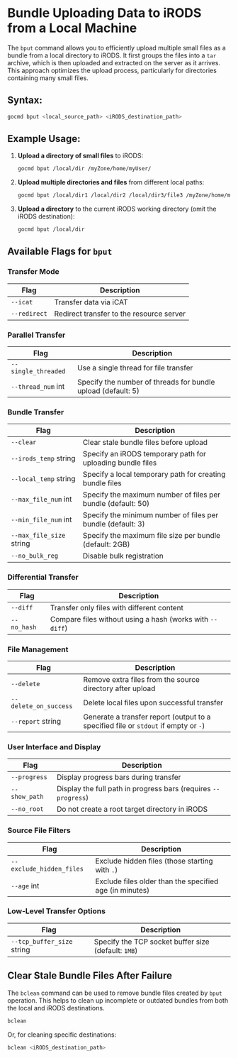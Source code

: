 # Bundle Uploading Data to iRODS from a Local Machine

The `bput` command allows you to efficiently upload multiple small files as a bundle from a local directory to iRODS. It first groups the files into a `tar` archive, which is then uploaded and extracted on the server as it arrives. This approach optimizes the upload process, particularly for directories containing many small files.

## Syntax:
```sh
gocmd bput <local_source_path> <iRODS_destination_path>
```

## Example Usage:

1. **Upload a directory of small files** to iRODS:
   ```sh
   gocmd bput /local/dir /myZone/home/myUser/
   ```

2. **Upload multiple directories and files** from different local paths:
   ```sh
   gocmd bput /local/dir1 /local/dir2 /local/dir3/file3 /myZone/home/myUser/
   ```

3. **Upload a directory** to the current iRODS working directory (omit the iRODS destination):
   ```sh
   gocmd bput /local/dir
   ```

## Available Flags for `bput`

### Transfer Mode
| Flag | Description |
|------|-------------|
| `--icat` | Transfer data via iCAT |
| `--redirect` | Redirect transfer to the resource server |

### Parallel Transfer
| Flag | Description |
|------|-------------|
| `--single_threaded` | Use a single thread for file transfer |
| `--thread_num` int | Specify the number of threads for bundle upload (default: 5) |

### Bundle Transfer
| Flag | Description |
|------|-------------|
| `--clear` | Clear stale bundle files before upload |
| `--irods_temp` string | Specify an iRODS temporary path for uploading bundle files |
| `--local_temp` string | Specify a local temporary path for creating bundle files |
| `--max_file_num` int | Specify the maximum number of files per bundle (default: 50) |
| `--min_file_num` int | Specify the minimum number of files per bundle (default: 3) |
| `--max_file_size` string | Specify the maximum file size per bundle (default: 2GB) |
| `--no_bulk_reg` | Disable bulk registration |

### Differential Transfer
| Flag | Description |
|------|-------------|
| `--diff` | Transfer only files with different content |
| `--no_hash` | Compare files without using a hash (works with `--diff`) |

### File Management
| Flag | Description |
|------|-------------|
| `--delete` | Remove extra files from the source directory after upload |
| `--delete_on_success` | Delete local files upon successful transfer |
| `--report` string | Generate a transfer report (output to a specified file or `stdout` if empty or `-`) |

### User Interface and Display
| Flag | Description |
|------|-------------|
| `--progress` | Display progress bars during transfer |
| `--show_path` | Display the full path in progress bars (requires `--progress`) |
| `--no_root` | Do not create a root target directory in iRODS |

### Source File Filters
| Flag | Description |
|------|-------------|
| `--exclude_hidden_files` | Exclude hidden files (those starting with `.`) |
| `--age` int | Exclude files older than the specified age (in minutes) |

### Low-Level Transfer Options
| Flag | Description |
|------|-------------|
| `--tcp_buffer_size` string | Specify the TCP socket buffer size (default: `1MB`) |

## Clear Stale Bundle Files After Failure
The `bclean` command can be used to remove bundle files created by `bput` operation. This helps to clean up incomplete or outdated bundles from both the local and iRODS destinations.

```sh
bclean
```
Or, for cleaning specific destinations:
```sh
bclean <iRODS_destination_path>
```
